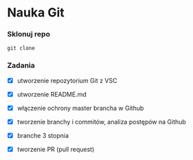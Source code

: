 # Nauka Git 

### Sklonuj repo 
```
git clone
```
### Zadania
- [X] utworzenie repozytorium Git z VSC
- [X] utworzenie README.md
- [X] włączenie ochrony master brancha w Github
- [X] tworzenie branchy i commitów, analiza postępów na Github
- [X] branche 3 stopnia
- [X] tworzenie PR (pull request)

